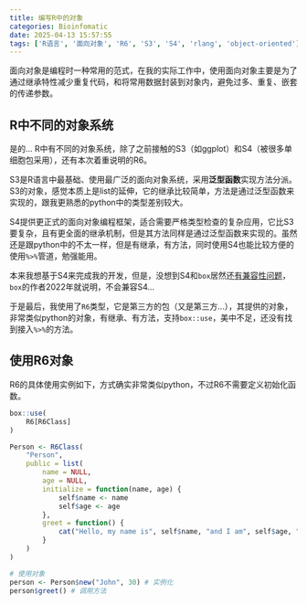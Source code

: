 ```yaml
---
title: 编写R中的对象
categories: Bioinfomatic
date: 2025-04-13 15:57:55
tags: ['R语言', '面向对象', 'R6', 'S3', 'S4', 'rlang', 'object-oriented']
---
```


面向对象是编程时一种常用的范式，在我的实际工作中，使用面向对象主要是为了通过继承特性减少重复代码，和将常用数据封装到对象内，避免过多、重复、嵌套的传递参数。

<!-- 摘要部分 -->
<!-- more -->

## R中不同的对象系统

是的... R中有不同的对象系统，除了之前接触的S3（如ggplot）和S4（被很多单细胞包采用），还有本次着重说明的R6。

S3是R语言中最基础、使用最广泛的面向对象系统，采用**泛型函数**实现方法分派。S3的对象，感觉本质上是list的延伸，它的继承比较简单，方法是通过泛型函数来实现的，跟我更熟悉的python中的类型差别较大。

S4提供更正式的面向对象编程框架，适合需要严格类型检查的复杂应用，它比S3要复杂，且有更全面的继承机制，但是其方法同样是通过泛型函数来实现的。虽然还是跟python中的不太一样，但是有继承，有方法，同时使用S4也能比较方便的使用`%>%`管道，勉强能用。

本来我想基于S4来完成我的开发，但是，没想到S4和`box`居然还[有兼容性问题](https://github.com/klmr/box/issues/284)，`box`的作者2022年就说明，不会兼容S4...

于是最后，我使用了`R6`类型，它是第三方的包（又是第三方...），其提供的对象，非常类似python的对象，有继承、有方法，支持`box::use`，美中不足，还没有找到接入`%>%`的方法。

## 使用R6对象

R6的具体使用实例如下，方式确实非常类似python，不过R6不需要定义初始化函数。

```r
box::use(
    R6[R6Class]
)

Person <- R6Class(
    "Person",
    public = list(
        name = NULL,
        age = NULL,
        initialize = function(name, age) {
            self$name <- name
            self$age <- age
        },
        greet = function() {
            cat("Hello, my name is", self$name, "and I am", self$age, "years old.\n")
        }
    )
)

# 使用对象
person <- Person$new("John", 30) # 实例化
person$greet() # 调用方法
```
